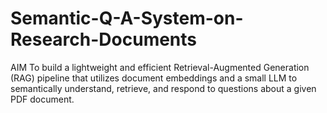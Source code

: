 # Semantic-Q-A-System-on-Research-Documents
AIM To build a lightweight and efficient Retrieval-Augmented Generation (RAG) pipeline that utilizes document embeddings and a small LLM to semantically understand, retrieve, and respond to questions about a given PDF document.
